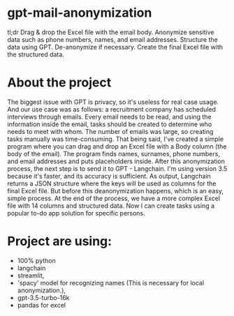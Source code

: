 # gpt-mail-anonymization
tl;dr
Drag & drop the Excel file with the email body. 
Anonymize sensitive data such as phone numbers, names, and email addresses. 
Structure the data using GPT. De-anonymize if necessary. 
Create the final Excel file with the structured data.

# About the project
The biggest issue with GPT is privacy, so it's useless for real case usage. 
And our use case was as follows: a recruitment company has scheduled interviews through emails. Every email needs to be read, and using the information inside the email, tasks should be created to determine who needs to meet with whom.
The number of emails was large, so creating tasks manually was time-consuming.
That being said, I've created a simple program where you can drag and drop an Excel file with a Body column (the body of the email).
The program finds names, surnames, phone numbers, and email addresses and puts placeholders inside. After this anonymization process, the next step is to send it to GPT - Langchain. I'm using version 3.5 because it's faster, and its accuracy is sufficient.
As output, Langchain returns a JSON structure where the keys will be used as columns for the final Excel file. But before this deanonymization happens, which is an easy, simple process.
At the end of the process, we have a more complex Excel file with 14 columns and structured data. Now I can create tasks using a popular to-do app solution for specific persons.

# Project are using: 
- 100% python
- langchain
- streamlit,
- 'spacy' model for recognizing names (This is necessary for local anonymization.),
- gpt-3.5-turbo-16k
- pandas for excel

